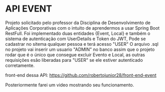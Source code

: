# API EVENT
Projeto solicitado pelo professor da Disciplina de Desenvolvimento de Aplicações Corporativas com o intuito de aprendermos a usar Spring Boot RestFull.
Foi implementado duas entidades {Event, Local} e também o sistema de autenticação com UserDetails e Token do JWT,
Pode se cadastrar no sitema qualquer pessoa e terá acesso "USER"
O arquivo .sql no projeto vai inserir um usuario "ADMIN" no banco assim que o projeto rodar que é o único que consegue excluir Evento e Local,
as outras requisições esão liberadas para "USER" se ele estiver autenticado corretamente.


front-end dessa API: https://github.com/robertojunior28/front-end-event 

Posteriormente farei um video mostrando seu funcionamento.
